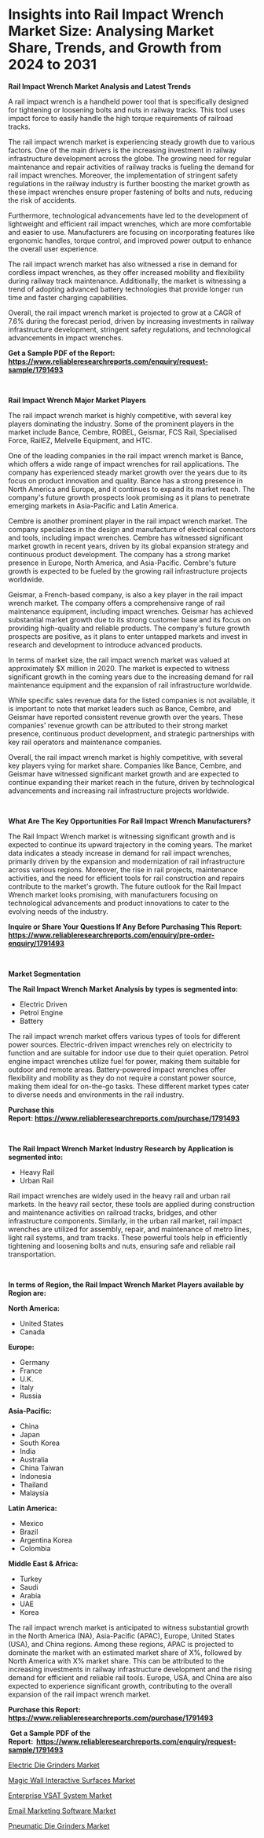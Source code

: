 <p><h1>Insights into Rail Impact Wrench Market Size: Analysing Market Share, Trends, and Growth from 2024 to 2031</h1></p><p><strong>Rail Impact Wrench Market Analysis and Latest Trends</strong></p>
<p><p>A rail impact wrench is a handheld power tool that is specifically designed for tightening or loosening bolts and nuts in railway tracks. This tool uses impact force to easily handle the high torque requirements of railroad tracks.</p><p>The rail impact wrench market is experiencing steady growth due to various factors. One of the main drivers is the increasing investment in railway infrastructure development across the globe. The growing need for regular maintenance and repair activities of railway tracks is fueling the demand for rail impact wrenches. Moreover, the implementation of stringent safety regulations in the railway industry is further boosting the market growth as these impact wrenches ensure proper fastening of bolts and nuts, reducing the risk of accidents.</p><p>Furthermore, technological advancements have led to the development of lightweight and efficient rail impact wrenches, which are more comfortable and easier to use. Manufacturers are focusing on incorporating features like ergonomic handles, torque control, and improved power output to enhance the overall user experience.</p><p>The rail impact wrench market has also witnessed a rise in demand for cordless impact wrenches, as they offer increased mobility and flexibility during railway track maintenance. Additionally, the market is witnessing a trend of adopting advanced battery technologies that provide longer run time and faster charging capabilities.</p><p>Overall, the rail impact wrench market is projected to grow at a CAGR of 7.6% during the forecast period, driven by increasing investments in railway infrastructure development, stringent safety regulations, and technological advancements in impact wrenches.</p></p>
<p><strong>Get a Sample PDF of the Report:&nbsp; <a href="https://www.reliableresearchreports.com/enquiry/request-sample/1791493">https://www.reliableresearchreports.com/enquiry/request-sample/1791493</a></strong></p>
<p>&nbsp;</p>
<p><strong>Rail Impact Wrench Major Market Players</strong></p>
<p><p>The rail impact wrench market is highly competitive, with several key players dominating the industry. Some of the prominent players in the market include Bance, Cembre, ROBEL, Geismar, FCS Rail, Specialised Force, RailEZ, Melvelle Equipment, and HTC.</p><p>One of the leading companies in the rail impact wrench market is Bance, which offers a wide range of impact wrenches for rail applications. The company has experienced steady market growth over the years due to its focus on product innovation and quality. Bance has a strong presence in North America and Europe, and it continues to expand its market reach. The company's future growth prospects look promising as it plans to penetrate emerging markets in Asia-Pacific and Latin America.</p><p>Cembre is another prominent player in the rail impact wrench market. The company specializes in the design and manufacture of electrical connectors and tools, including impact wrenches. Cembre has witnessed significant market growth in recent years, driven by its global expansion strategy and continuous product development. The company has a strong market presence in Europe, North America, and Asia-Pacific. Cembre's future growth is expected to be fueled by the growing rail infrastructure projects worldwide.</p><p>Geismar, a French-based company, is also a key player in the rail impact wrench market. The company offers a comprehensive range of rail maintenance equipment, including impact wrenches. Geismar has achieved substantial market growth due to its strong customer base and its focus on providing high-quality and reliable products. The company's future growth prospects are positive, as it plans to enter untapped markets and invest in research and development to introduce advanced products.</p><p>In terms of market size, the rail impact wrench market was valued at approximately $X million in 2020. The market is expected to witness significant growth in the coming years due to the increasing demand for rail maintenance equipment and the expansion of rail infrastructure worldwide.</p><p>While specific sales revenue data for the listed companies is not available, it is important to note that market leaders such as Bance, Cembre, and Geismar have reported consistent revenue growth over the years. These companies' revenue growth can be attributed to their strong market presence, continuous product development, and strategic partnerships with key rail operators and maintenance companies.</p><p>Overall, the rail impact wrench market is highly competitive, with several key players vying for market share. Companies like Bance, Cembre, and Geismar have witnessed significant market growth and are expected to continue expanding their market reach in the future, driven by technological advancements and increasing rail infrastructure projects worldwide.</p></p>
<p>&nbsp;</p>
<p><strong>What Are The Key Opportunities For Rail Impact Wrench Manufacturers?</strong></p>
<p><p>The Rail Impact Wrench market is witnessing significant growth and is expected to continue its upward trajectory in the coming years. The market data indicates a steady increase in demand for rail impact wrenches, primarily driven by the expansion and modernization of rail infrastructure across various regions. Moreover, the rise in rail projects, maintenance activities, and the need for efficient tools for rail construction and repairs contribute to the market's growth. The future outlook for the Rail Impact Wrench market looks promising, with manufacturers focusing on technological advancements and product innovations to cater to the evolving needs of the industry.</p></p>
<p><strong>Inquire or Share Your Questions If Any Before Purchasing This Report: <a href="https://www.reliableresearchreports.com/enquiry/pre-order-enquiry/1791493">https://www.reliableresearchreports.com/enquiry/pre-order-enquiry/1791493</a></strong></p>
<p>&nbsp;</p>
<p><strong>Market Segmentation</strong></p>
<p><strong>The Rail Impact Wrench Market Analysis by types is segmented into:</strong></p>
<p><ul><li>Electric Driven</li><li>Petrol Engine</li><li>Battery</li></ul></p>
<p><p>The rail impact wrench market offers various types of tools for different power sources. Electric-driven impact wrenches rely on electricity to function and are suitable for indoor use due to their quiet operation. Petrol engine impact wrenches utilize fuel for power, making them suitable for outdoor and remote areas. Battery-powered impact wrenches offer flexibility and mobility as they do not require a constant power source, making them ideal for on-the-go tasks. These different market types cater to diverse needs and environments in the rail industry.</p></p>
<p><strong>Purchase this Report:&nbsp;<a href="https://www.reliableresearchreports.com/purchase/1791493">https://www.reliableresearchreports.com/purchase/1791493</a></strong></p>
<p>&nbsp;</p>
<p><strong>The Rail Impact Wrench Market Industry Research by Application is segmented into:</strong></p>
<p><ul><li>Heavy Rail</li><li>Urban Rail</li></ul></p>
<p><p>Rail impact wrenches are widely used in the heavy rail and urban rail markets. In the heavy rail sector, these tools are applied during construction and maintenance activities on railroad tracks, bridges, and other infrastructure components. Similarly, in the urban rail market, rail impact wrenches are utilized for assembly, repair, and maintenance of metro lines, light rail systems, and tram tracks. These powerful tools help in efficiently tightening and loosening bolts and nuts, ensuring safe and reliable rail transportation.</p></p>
<p>&nbsp;</p>
<p><strong>In terms of Region, the Rail Impact Wrench Market Players available by Region are:</strong></p>
<p>
    <p> <strong> North America: </strong>
        <ul>
            <li>United States</li>
            <li>Canada</li>
        </ul>
        </p> 
    <p> <strong> Europe: </strong>
        <ul>
            <li>Germany</li>
            <li>France</li>
            <li>U.K.</li>
            <li>Italy</li>
            <li>Russia</li>
        </ul>
        </p> 
    <p> <strong> Asia-Pacific: </strong>
        <ul>
            <li>China</li>
            <li>Japan</li>
            <li>South Korea</li>
            <li>India</li>
            <li>Australia</li>
            <li>China Taiwan</li>
            <li>Indonesia</li>
            <li>Thailand</li>
            <li>Malaysia</li>
        </ul>
        </p> 
    <p> <strong> Latin America: </strong>
        <ul>
            <li>Mexico</li>
            <li>Brazil</li>
            <li>Argentina Korea</li>
            <li>Colombia</li>
        </ul>
        </p> 
    <p> <strong> Middle East & Africa: </strong>
        <ul>
            <li>Turkey</li>
            <li>Saudi</li>
            <li>Arabia</li>
            <li>UAE</li>
            <li>Korea</li>
        </ul>
    </p>
    </p>
<p><p>The rail impact wrench market is anticipated to witness substantial growth in the North America (NA), Asia-Pacific (APAC), Europe, United States (USA), and China regions. Among these regions, APAC is projected to dominate the market with an estimated market share of X%, followed by North America with X% market share. This can be attributed to the increasing investments in railway infrastructure development and the rising demand for efficient and reliable rail tools. Europe, USA, and China are also expected to experience significant growth, contributing to the overall expansion of the rail impact wrench market.</p></p>
<p><strong>Purchase this Report: <a href="https://www.reliableresearchreports.com/purchase/1791493">https://www.reliableresearchreports.com/purchase/1791493</a></strong></p>
<p>&nbsp;<strong>Get a Sample PDF of the Report:&nbsp;&nbsp;<a href="https://www.reliableresearchreports.com/enquiry/request-sample/1791493">https://www.reliableresearchreports.com/enquiry/request-sample/1791493</a></strong></p>
<p><strong></strong></p>
<p><p><a href="https://github.com/BryceTownsendr/Market-Research-Report-List-2/blob/main/electric-die-grinders-market.md">Electric Die Grinders Market</a></p><p><a href="https://medium.com/@marieramos20/magic-wall-interactive-surfaces-market-furnishes-information-on-market-share-market-trends-and-7eba3067f9e1">Magic Wall Interactive Surfaces Market</a></p><p><a href="https://medium.com/@marieramos20/enterprise-vsat-system-market-outlook-industry-overview-and-forecast-2023-to-2030-d02d8da4bbba">Enterprise VSAT System Market</a></p><p><a href="https://medium.com/@marieramos20/email-marketing-software-market-share-evolution-and-market-growth-trends-2023-2030-7cc45bdefc4b">Email Marketing Software Market</a></p><p><a href="https://github.com/WillieWoodard/Market-Research-Report-List-2/blob/main/pneumatic-die-grinders-market.md">Pneumatic Die Grinders Market</a></p></p>